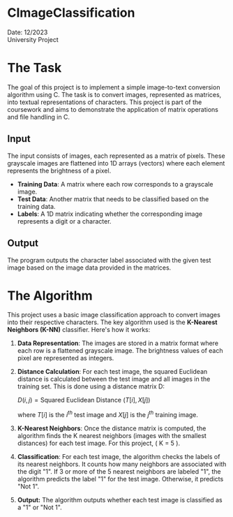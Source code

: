 # CImageClassification

Date: 12/2023 <br>
University Project

# The Task

The goal of this project is to implement a simple image-to-text conversion algorithm using C. The task is to convert images, represented as matrices, into textual representations of characters. This project is part of the coursework and aims to demonstrate the application of matrix operations and file handling in C.

## Input

The input consists of images, each represented as a matrix of pixels. These grayscale images are flattened into 1D arrays (vectors) where each element represents the brightness of a pixel.

- **Training Data**: A matrix where each row corresponds to a grayscale image.
- **Test Data**: Another matrix that needs to be classified based on the training data.
- **Labels**: A 1D matrix indicating whether the corresponding image represents a digit or a character.

## Output

The program outputs the character label associated with the given test image based on the image data provided in the matrices.

# The Algorithm

This project uses a basic image classification approach to convert images into their respective characters. The key algorithm used is the **K-Nearest Neighbors (K-NN)** classifier. Here's how it works:

1. **Data Representation**: The images are stored in a matrix format where each row is a flattened grayscale image. The brightness values of each pixel are represented as integers.

2. **Distance Calculation**: For each test image, the squared Euclidean distance is calculated between the test image and all images in the training set. This is done using a distance matrix D:

    $D(i, j) = \text{Squared Euclidean Distance } (T[i], X[j])$

    where $T[i]$ is the $i^{th}$ test image and $X[j]$ is the $j^{th}$ training image.

3. **K-Nearest Neighbors**: Once the distance matrix is computed, the algorithm finds the K nearest neighbors (images with the smallest distances) for each test image. For this project, \( K = 5 \).

4. **Classification**: For each test image, the algorithm checks the labels of its nearest neighbors. It counts how many neighbors are associated with the digit "1". If 3 or more of the 5 nearest neighbors are labeled "1", the algorithm predicts the label "1" for the test image. Otherwise, it predicts "Not 1".

5.  **Output:** The algorithm outputs whether each test image is classified as a "1" or "Not 1".
